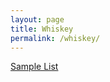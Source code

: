 ```yaml
---
layout: page
title: Whiskey
permalink: /whiskey/
---
```


<p><a href="{{ "/whiskey/samples/" | prepend: site.baseurl }}">Sample List</a></p>
